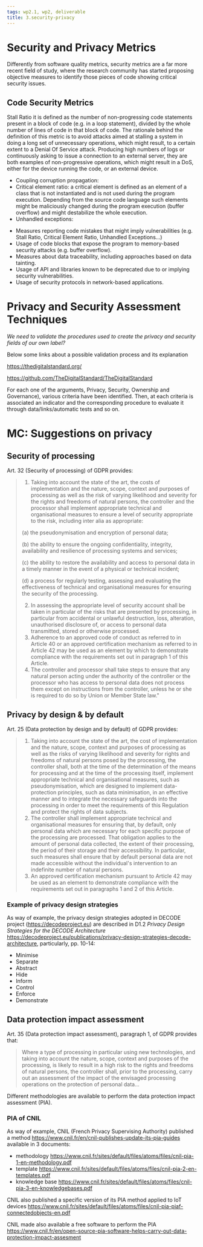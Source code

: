 ```yaml
---
tags: wp2.1, wp2, deliverable
title: 3.security-privacy
---
```


# Security and Privacy Metrics

Differently from software quality metrics, security metrics are a far more recent field of study, where the research community has started proposing objective measures to identify those pieces of code showing critical security issues.  

## Code Security Metrics

Stall Ratio it is defined as the number of non-progressing code statements present in a block of code (e.g. in a loop statement), divided by the whole number of lines of code in that block of code. The rationale behind the definition of this metric is to avoid attacks aimed at stalling a system in doing a long set of unnecessary operations, which might result, to a certain extent to a Denial Of Service attack. Producing high numbers of logs or continuously asking to issue a connection to an external server, they are both examples of non-progressive operations, which might result in a DoS, either for the device running the code, or an external device. 
* Coupling corruption propagation: 
* Critical element ratio: a critical element is defined as an element of a class that is not instantiated and is not used during the program execution. Depending from the source code language such elements might be maliciously changed during the program execution (buffer overflow) and might destabilize the whole execution. 
* Unhandled exceptions: 

- Measures reporting code mistakes that might imply vulnerabilities (e.g. Stall Ratio, Critical Element Ratio, Unhandled Exceptions...)
- Usage of code blocks that expose the program to memory-based security attacks (e.g. buffer overflow).
- Measures about data traceability, including approaches based on data tainting.
- Usage of API and libraries known to be deprecated due to or implying security vulnerabilities.
- Usage of security protocols in network-based applications.   

# Privacy and Security Assessment Techniques

*We need to validate the procedures used to create the privacy and security fields of our own label?*

Below some links about a possible validation process and its explanation

https://thedigitalstandard.org/ 

https://github.com/TheDigitalStandard/TheDigitalStandard

For each one of the arguments, Privacy, Security, Ownership and Governance), various criteria have been identified. Then, at each criteria is associated an indicator and the corresponding procedure to evaluate it through data/links/automatic tests and so on.


# MC: Suggestions on privacy

## Security of processing
Art. 32 (Security of processing) of GDPR provides:

> 1. Taking into account the state of the art, the costs of implementation and the nature, scope, context and purposes of processing as well as the risk of varying likelihood and severity for the rights and freedoms of natural persons, the controller and the processor shall implement appropriate technical and organisational measures to ensure a level of security appropriate to the risk, including inter alia as appropriate:
> 
> (a) the pseudonymisation and encryption of personal data;
> 
> (b) the ability to ensure the ongoing confidentiality, integrity, availability and resilience of processing systems and services;
> 
> (c) the ability to restore the availability and access to personal data in a timely manner in the event of a physical or technical incident;
> 
> (d) a process for regularly testing, assessing and evaluating the effectiveness of technical and organisational measures for
> ensuring the security of the processing.
> 
> 2. In assessing the appropriate level of security account shall be taken in particular of the risks that are presented by processing, in particular from accidental or unlawful destruction, loss, alteration, unauthorised disclosure of, or access to personal data transmitted, stored or otherwise processed.
> 3. Adherence to an approved code of conduct as referred to in Article 40 or an approved certification mechanism as referred to in Article 42 may be used as an element by which to demonstrate compliance with the requirements set out in paragraph 1 of this Article.
> 4. The controller and processor shall take steps to ensure that any natural person acting under the authority of the controller or the processor who has access to personal data does not process them except on instructions from the controller, unless he or she is required to do so by Union or Member State law."

## Privacy by design & by default
Art. 25 (Data protection by design and by default)
of GDPR provides:

> 1. Taking into account the state of the art, the cost of implementation and the nature, scope, context and purposes of processing as well as the risks of varying likelihood and severity for rights and freedoms of natural persons posed by the processing, the controller shall, both at the time of the determination of the means for processing and at the time of the processing itself, implement appropriate technical and organisational measures, such as pseudonymisation, which are designed to implement data-protection principles, such as data minimisation, in an effective manner and to integrate the necessary safeguards into the processing in order to meet the requirements of this Regulation and protect the rights of data subjects.
> 2. The controller shall implement appropriate technical and organisational measures for ensuring that, by default, only personal data which are necessary for each specific purpose of the processing are processed. That obligation applies to the amount of personal data collected, the extent of their processing, the period of their storage and their accessibility. In particular, such measures shall ensure that by default personal data are not made accessible without the individual's intervention to an indefinite number of natural persons.
> 3. An approved certification mechanism pursuant to Article 42 may be used as an element to demonstrate compliance with the requirements set out in paragraphs 1 and 2 of this Article.

### Example of privacy design strategies
As way of example, the privacy design strategies adopted in DECODE project (https://decodeproject.eu) are described in D1.2 *Privacy Design Strategies for the DECODE Architecture* https://decodeproject.eu/publications/privacy-design-strategies-decode-architecture, particularly, pp. 10-14:
* Minimise
* Separate
* Abstract
* Hide
* Inform
* Control
* Enforce
* Demonstrate

## Data protection impact assessment
Art. 35 (Data protection impact assessment), paragraph 1, of GDPR provides that:

> Where a type of processing in particular using new technologies, and taking into account the nature, scope, context and purposes of the processing, is likely to result in a high risk to the rights and freedoms of natural persons, the controller shall, prior to the processing, carry out an assessment of the impact of the envisaged processing operations on the protection of personal data...

Different methodologies are available to perform the data protection impact assessment (PIA).


### PIA of CNIL
As way of example, CNIL (French Privacy Supervising Authority) published a method 
https://www.cnil.fr/en/cnil-publishes-update-its-pia-guides
available in 3 documents:
- methodology https://www.cnil.fr/sites/default/files/atoms/files/cnil-pia-1-en-methodology.pdf
- template https://www.cnil.fr/sites/default/files/atoms/files/cnil-pia-2-en-templates.pdf
- knowledge base https://www.cnil.fr/sites/default/files/atoms/files/cnil-pia-3-en-knowledgebases.pdf

CNIL also published a specific version of its PIA method applied to IoT devices
https://www.cnil.fr/sites/default/files/atoms/files/cnil-pia-piaf-connectedobjects-en.pdf

CNIL made also available a free software to perform the PIA
https://www.cnil.fr/en/open-source-pia-software-helps-carry-out-data-protection-impact-assesment


